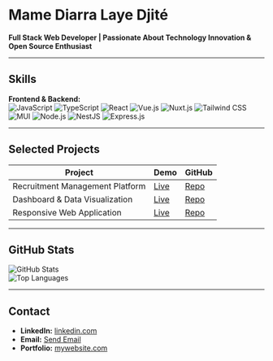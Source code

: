 # Mame Diarra Laye Djité

**Full Stack Web Developer | Passionate About Technology Innovation & Open Source Enthusiast**

---

## Skills

**Frontend & Backend:**  
![JavaScript](https://img.shields.io/badge/JavaScript-F7DF1E?style=for-the-badge&logo=javascript&logoColor=black)
![TypeScript](https://img.shields.io/badge/TypeScript-3178C6?style=for-the-badge&logo=typescript&logoColor=white)
![React](https://img.shields.io/badge/React-61DAFB?style=for-the-badge&logo=react&logoColor=black)
![Vue.js](https://img.shields.io/badge/Vue.js-4FC08D?style=for-the-badge&logo=vue.js&logoColor=white)
![Nuxt.js](https://img.shields.io/badge/Nuxt.js-00DC82?style=for-the-badge&logo=nuxtdotjs&logoColor=white)
![Tailwind CSS](https://img.shields.io/badge/TailwindCSS-06B6D4?style=for-the-badge&logo=tailwind-css&logoColor=white)
![MUI](https://img.shields.io/badge/MUI-007FFF?style=for-the-badge&logo=mui&logoColor=white)
![Node.js](https://img.shields.io/badge/Node.js-339933?style=for-the-badge&logo=node.js&logoColor=white)
![NestJS](https://img.shields.io/badge/NestJS-E0234E?style=for-the-badge&logo=nestjs&logoColor=white)
![Express.js](https://img.shields.io/badge/Express-000000?style=for-the-badge&logo=express&logoColor=white)

---

## Selected Projects

| Project | Demo | GitHub |
|---------|------|--------|
| Recruitment Management Platform | [Live](#) | [Repo](#) |
| Dashboard & Data Visualization | [Live](#) | [Repo](#) |
| Responsive Web Application | [Live](#) | [Repo](#) |

---

## GitHub Stats

![GitHub Stats](https://github-readme-stats.vercel.app/api?username=MameDiarraLayeDjite&show_icons=true&theme=radical&count_private=true)  
![Top Languages](https://github-readme-stats.vercel.app/api/top-langs/?username=MameDiarraLayeDjite&layout=compact&theme=radical)

---

## Contact

- **LinkedIn:** [linkedin.com](https://www.linkedin.com/in/mame-diarra-laye-djit%C3%A9-319565345/)  
- **Email:** [Send Email](mailto:your.mamediarralayedjite@gmail.com)  
- **Portfolio:** [mywebsite.com](https://mamediarratech.great-site.net/)
